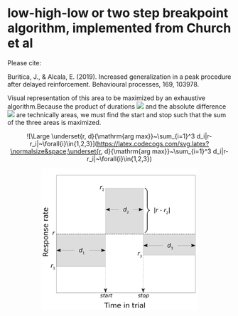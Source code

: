 # low-high-low or two step breakpoint algorithm, implemented from Church et al

Please cite:

Buritica, J., & Alcala, E. (2019). Increased generalization in a peak procedure after delayed reinforcement. Behavioural processes, 169, 103978.

Visual representation of this area to be maximized by an exhaustive algorithm.Because the product of durations <img src="https://latex.codecogs.com/svg.latex?\normalsize&space;d_i"> and the absolute difference <img src="https://latex.codecogs.com/svg.latex?\normalsize&space;|r-r_i|">  are technically areas, we must find the start and stop such that the sum of the three areas is maximized.

<div align="center">
  
 ![\Large \underset{r, d}{\mathrm{arg max}}~\sum_{i=1}^3 d_i|r-r_i|~\forall{i}\in{1,2,3}](https://latex.codecogs.com/svg.latex?\normalsize&space;\underset{r, d}{\mathrm{arg max}}~\sum_{i=1}^3 d_i|r-r_i|~\forall{i}\in{1,2,3}) 
  
 <img src="https://github.com/jealcalat/start_stop_peak_procedure/blob/main/lhl_diagramm-1.png" width="350">
</div>
